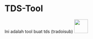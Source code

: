 # TDS-Tool
Ini adalah tool buat tds (tradoisub)
<img src="https://telegra.ph/Hasil-02-20.jpg" style="border-radius:10;" width="45px" alt=""><br></h1>
<p align="center">
